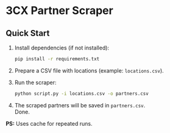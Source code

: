 # 3CX Partner Scraper

## Quick Start

1. Install dependencies (if not installed):
   ```sh
   pip install -r requirements.txt
   ```

2. Prepare a CSV file with locations (example: `locations.csv`).

3. Run the scraper:
   ```sh
   python script.py -i locations.csv -o partners.csv
   ```

4. The scraped partners will be saved in `partners.csv`.  
   Done.

**PS:** Uses cache for repeated runs.